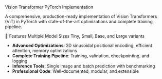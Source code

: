 Vision Transformer PyTorch Implementation

A comprehensive, production-ready implementation of Vision Transformers (ViT) in PyTorch with state-of-the-art optimizations and complete training pipeline.

🚀 Features
Multiple Model Sizes
Tiny, Small, Base, and Large variants
- **Advanced Optimizations**: 2D sinusoidal positional encoding, efficient attention, memory optimizations
- **Complete Training Pipeline**: Training, validation, checkpointing, and logging
- **Inference Tools**: Single image and batch prediction with benchmarking
- **Professional Code**: Well-documented, modular, and extensible

